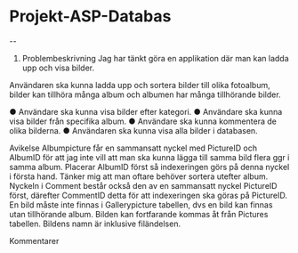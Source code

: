 Projekt-ASP-Databas
===================
--
1. Problembeskrivning
Jag har tänkt göra en applikation där man kan ladda upp och visa bilder.
 
Användaren ska kunna ladda upp och sortera bilder till olika fotoalbum, bilder kan tillhöra många album och albumen har många tillhörande bilder.
 
●     Användare ska kunna visa bilder efter kategori.
●     Användare ska kunna visa bilder från specifika album. 
●     Användare ska kunna kommentera de olika bilderna.
●     Användaren ska kunna visa alla bilder i databasen.

Avikelse
Albumpicture får en sammansatt nyckel med PictureID och AlbumID för att jag inte vill att man ska kunna lägga till samma bild flera ggr i samma album.
Placerar AlbumID först så indexeringen görs på denna nyckel i första hand. Tänker mig att man oftare behöver sortera utefter album.
Nyckeln i Comment består också den av en sammansatt nyckel PictureID först, därefter CommentID detta för att indexeringen ska göras på PictureID.
En bild måste inte finnas i Gallerypicture tabellen, dvs en bild kan finnas utan tillhörande album. Bilden kan fortfarande kommas åt från Pictures tabellen.
Bildens namn är inklusive filändelsen. 

Kommentarer
